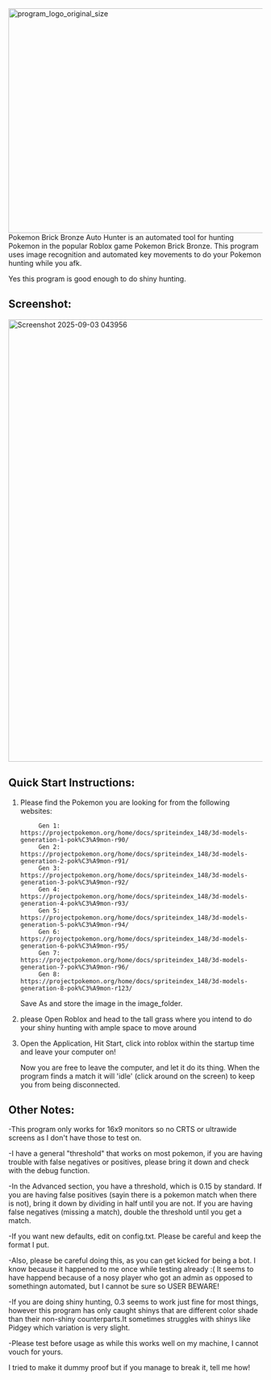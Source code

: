 <img width="742" height="445" alt="program_logo_original_size" src="https://github.com/user-attachments/assets/a3260392-fd65-42b9-be29-8098fa93b5b4" />
Pokemon Brick Bronze Auto Hunter is an automated tool for hunting Pokemon in the popular Roblox game Pokemon Brick Bronze. This program uses image recognition and automated key movements to do your Pokemon hunting while you afk. 

Yes this program is good enough to do shiny hunting. 

## Screenshot:
<img width="645" height="876" alt="Screenshot 2025-09-03 043956" src="https://github.com/user-attachments/assets/0f2f2169-f3b5-49b5-88d7-afd956432347" />

## Quick Start Instructions: 
1. Please find the Pokemon you are looking for from the following websites:

            Gen 1: https://projectpokemon.org/home/docs/spriteindex_148/3d-models-generation-1-pok%C3%A9mon-r90/
            Gen 2: https://projectpokemon.org/home/docs/spriteindex_148/3d-models-generation-2-pok%C3%A9mon-r91/
            Gen 3: https://projectpokemon.org/home/docs/spriteindex_148/3d-models-generation-3-pok%C3%A9mon-r92/
            Gen 4: https://projectpokemon.org/home/docs/spriteindex_148/3d-models-generation-4-pok%C3%A9mon-r93/
            Gen 5: https://projectpokemon.org/home/docs/spriteindex_148/3d-models-generation-5-pok%C3%A9mon-r94/
            Gen 6: https://projectpokemon.org/home/docs/spriteindex_148/3d-models-generation-6-pok%C3%A9mon-r95/
            Gen 7: https://projectpokemon.org/home/docs/spriteindex_148/3d-models-generation-7-pok%C3%A9mon-r96/
            Gen 8: https://projectpokemon.org/home/docs/spriteindex_148/3d-models-generation-8-pok%C3%A9mon-r123/
            
   Save As and store the image in the image_folder.

2. please Open Roblox and head to the tall grass 
            where you intend to do your shiny hunting with ample space to move around

3. Open the Application, Hit Start, click into roblox within the startup time and leave your computer on!

   Now you are free to leave the computer, and let it do its thing. When the program finds a match it will 'idle' (click around on the screen) to keep you from being disconnected.

## Other Notes: 

  -This program only works for 16x9 monitors so no CRTS or ultrawide screens as I don't have those to test on.

  -I have a general "threshold" that works on most pokemon, if you are having trouble with false negatives or positives, please bring it down and check with the debug function.

  -In the Advanced section, you have a threshold, which is 0.15 by standard. If you are having false positives (sayin there is a pokemon match when there is not), bring it down by  dividing in half until you are not. If you are having false negatives (missing a match), double the threshold until you get a match. 

  -If you want new defaults, edit on config.txt. Please be careful and keep the format I put.

  -Also, please be careful doing this, as you can get kicked for being a bot. I know because it happened to me once while testing already :( It seems to have happend because of a nosy player who got an admin as opposed to somethingn automated, but I cannot be sure so USER BEWARE!

  -If you are doing shiny hunting, 0.3 seems to work just fine for most things, however this program has only caught shinys that are different color shade than their non-shiny counterparts.It sometimes struggles with shinys like Pidgey which variation is very slight. 

  -Please test before usage as while this works well on my machine, I cannot vouch for yours.

  I tried to make it dummy proof but if you manage to break it, tell me how!
